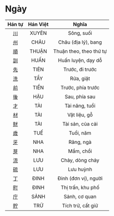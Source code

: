 
# Ngày

| Hán tự | Hán Việt | Nghĩa |
| :---: | :---: | :---: |
| [川](https://www.tiengnhatdongian.com/kanji/giai-nghia-kanji-%E5%B7%9D) | XUYÊN | Sông, suối |
| [州](https://www.tiengnhatdongian.com/kanji/giai-nghia-kanji-%E5%B7%9E) | CHÂU | Châu (địa lý), bang |
| [順](https://www.tiengnhatdongian.com/kanji/giai-nghia-kanji-%E9%A0%86) | THUẬN | Thuận theo, theo thứ tự |
| [訓](https://www.tiengnhatdongian.com/kanji/giai-nghia-kanji-%E8%A8%93) | HUẤN | Huấn luyện, dạy dỗ |
| [先](https://www.tiengnhatdongian.com/kanji/giai-nghia-kanji-%E5%85%88) | TIÊN | Trước, đi trước |
| [洗](https://www.tiengnhatdongian.com/kanji/giai-nghia-kanji-%E6%B4%97) | TẨY | Rửa, giặt |
| [前](https://www.tiengnhatdongian.com/kanji/giai-nghia-kanji-%E5%89%8D) | TIỀN | Trước, phía trước |
| [後](https://www.tiengnhatdongian.com/kanji/giai-nghia-kanji-%E5%BE%8C) | HẬU | Sau, phía sau |
| [才](https://www.tiengnhatdongian.com/kanji/giai-nghia-kanji-%E6%89%8D) | TÀI | Tài năng, tuổi |
| [材](https://www.tiengnhatdongian.com/kanji/giai-nghia-kanji-%E6%9D%90) | TÀI | Vật liệu, gỗ |
| [財](https://www.tiengnhatdongian.com/kanji/giai-nghia-kanji-%E8%B2%A1) | TÀI | Tài sản, của cải |
| [歳](https://www.tiengnhatdongian.com/kanji/giai-nghia-kanji-%E6%AD%B3) | TUẾ | Tuổi, năm |
| [牙](https://www.tiengnhatdongian.com/kanji/giai-nghia-kanji-%E7%89%99) | NHA | Răng, ngà |
| [芽](https://www.tiengnhatdongian.com/kanji/giai-nghia-kanji-%E8%8A%BD) | NHA | Mầm, chồi |
| [流](https://www.tiengnhatdongian.com/kanji/giai-nghia-kanji-%E6%B5%81) | LƯU | Chảy, dòng chảy |
| [硫](https://www.tiengnhatdongian.com/kanji/giai-nghia-kanji-%E7%A1%AB) | LƯU | Lưu huỳnh |
| [丁](https://www.tiengnhatdongian.com/kanji/giai-nghia-kanji-%E4%B8%81) | ĐINH | Đinh (đơn vị), người |
| [町](https://www.tiengnhatdongian.com/kanji/giai-nghia-kanji-%E7%94%BA) | ĐINH | Thị trấn, khu phố |
| [庁](https://www.tiengnhatdongian.com/kanji/giai-nghia-kanji-%E5%BA%81) | SẢNH | Sảnh, cơ quan |
| [貯](https://www.tiengnhatdongian.com/kanji/giai-nghia-kanji-%E8%B2%AF) | TRỮ | Tích trữ, cất giữ |

